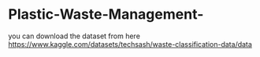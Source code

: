 # Plastic-Waste-Management-
you can download the dataset from here 
https://www.kaggle.com/datasets/techsash/waste-classification-data/data

